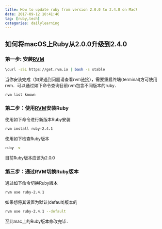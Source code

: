 ```yaml
---
title: How to update ruby from version 2.0.0 to 2.4.0 on Mac?
date: 2017-09-12 10:41:46
tag: [ruby,tech]
categories: dailylearning
---
```


## 如何将macOS上Ruby从2.0.0升级到2.4.0
### 第一步: 安装[RVM](https://rvm.io/)
```bash
\curl -sSL https://get.rvm.io | bash -s stable
```
当你安装完成（如果遇到问题请查看rvm链接），需要重启终端(terminal)方可使用rvm．可以通过如下命令查询目前rvm包含不同版本的ruby．
```bash
rvm list known
```

### 第二步：使用[RVM](https://rvm.io/)安装Ruby
使用如下命令进行新版本Ruby安装
```bash
rvm install ruby-2.4.1
```
使用如下检查Ruby版本
```bash
ruby -v
```
目前Ruby版本应该为2.0.0
### 第三步：通过RVM切换Ruby版本
通过如下命令切换Ruby版本
```bash
rvm use ruby-2.4.1
```
如果想将其设置为默认(default)版本的
```bash
rvm use ruby-2.4.1 --default
```

至此mac上的Ruby版本修改完毕．